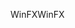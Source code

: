 <span data-ttu-id="2342d-101">WinFX</span><span class="sxs-lookup"><span data-stu-id="2342d-101">WinFX</span></span>